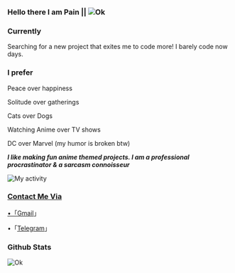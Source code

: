 ### Hello there I am Pain || ![Ok](https://komarev.com/ghpvc/?username=pain-senpai&label=Profile%20views&color=0e75b6&style=flat)



### Currently 
Searching for a new project that exites me to code more! I barely code now days. 

### I prefer 
Peace over happiness

Solitude over gatherings 

Cats over Dogs 

Watching Anime over TV shows 

DC over Marvel 
(my humor is broken btw) 
 
***I like making fun anime themed projects. 
 I am a professional procrastinator & 
 a sarcasm connoisseur***

![My activity](https://github-readme-activity-graph.cyclic.app/graph?username=pain-senpai&theme=react)
<a href="https://github.com/Pain-Senpai/github-stats">
 

### Contact Me Via 
•「[Gmail](mailto:contactitami@gmail.com)」

•「[Telegram](https://t.me/Pain_To_This_World)」



### Github Stats
![Ok](https://github-readme-stats.vercel.app/api?username=pain-senpai&theme=react&show_icons=true)
